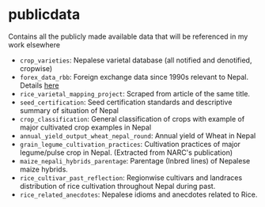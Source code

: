 # publicdata

Contains all the publicly made available data that will be referenced in my work elsewhere

- `crop_varieties`: Nepalese varietal database (all notified and denotified, cropwise)
- `forex_data_rbb`: Foreign exchange data since 1990s relevant to Nepal. Details [here](./forex_data_rbb/Readme.md)
- `rice_varietal_mapping_project`: Scraped from article of the same title.
- `seed_certification`: Seed certification standards and descriptive summary of situation of Nepal
- `crop_classification`: General classification of crops with example of major cultivated crop examples in Nepal
- `annual_yield_output_wheat_nepal_round`: Annual yield of Wheat in Nepal
- `grain_legume_cultivation_practices`: Cultivation practices of major legume/pulse crop in Nepal. (Extracted from NARC's publication)
- `maize_nepali_hybrids_parentage`: Parentage (Inbred lines) of Nepalese maize hybrids.
- `rice_cultivar_past_reflection`: Regionwise cultivars and landraces distribution of rice cultivation throughout Nepal during past.
- `rice_related_anecdotes`: Nepalese idioms and anecdotes related to Rice.